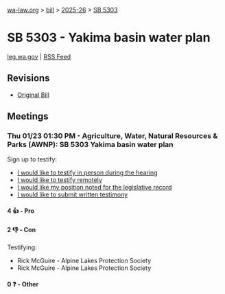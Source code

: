 [wa-law.org](/) > [bill](/bill/) > [2025-26](/bill/2025-26/) > [SB 5303](/bill/2025-26/sb/5303/)

# SB 5303 - Yakima basin water plan
[leg.wa.gov](https://app.leg.wa.gov/billsummary?BillNumber=5303&Year=2025&Initiative=false) | [RSS Feed](./rss.xml)

## Revisions
* [Original Bill](1/)

## Meetings
### Thu 01/23 01:30 PM - Agriculture, Water, Natural Resources & Parks (AWNP): SB 5303 Yakima basin water plan
Sign up to testify:
* [I would like to testify in person during the hearing](https://app.leg.wa.gov/csi/Testifier/Add?chamber=House&mId=32471&aId=161823&caId=24912&tId=1)
* [I would like to testify remotely](https://app.leg.wa.gov/csi/Testifier/Add?chamber=House&mId=32471&aId=161823&caId=24912&tId=2)
* [I would like my position noted for the legislative record](https://app.leg.wa.gov/csi/Testifier/Add?chamber=House&mId=32471&aId=161823&caId=24912&tId=3)
* [I would like to submit written testimony](https://app.leg.wa.gov/csi/Testifier/Add?chamber=House&mId=32471&aId=161823&caId=24912&tId=4)

#### 4 👍 - Pro

#### 2 👎 - Con
Testifying:
* Rick McGuire - Alpine Lakes Protection Society
* Rick McGuire - Alpine Lakes Protection Society

#### 0 ❓ - Other
